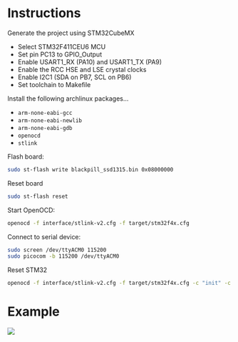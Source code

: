 
# Instructions

Generate the project using STM32CubeMX
- Select STM32F411CEU6 MCU
- Set pin PC13 to GPIO_Output
- Enable USART1_RX (PA10) and USART1_TX (PA9)
- Enable the RCC HSE and LSE crystal clocks
- Enable I2C1 (SDA on PB7, SCL on PB6)
- Set toolchain to Makefile

Install the following archlinux packages...
- `arm-none-eabi-gcc`
- `arm-none-eabi-newlib`
- `arm-none-eabi-gdb`
- `openocd`
- `stlink`


Flash board:
```sh
sudo st-flash write blackpill_ssd1315.bin 0x08000000
```

Reset board
```sh
sudo st-flash reset
```


Start OpenOCD:
```sh
openocd -f interface/stlink-v2.cfg -f target/stm32f4x.cfg
```


Connect to serial device:
```sh
sudo screen /dev/ttyACM0 115200
sudo picocom -b 115200 /dev/ttyACM0 
```


Reset STM32
```sh
openocd -f interface/stlink-v2.cfg -f target/stm32f4x.cfg -c "init" -c "halt" -c "stm32f4x unlock 0" -c "reset halt" -c "exit"
```

# Example

![](img/video.gif)
